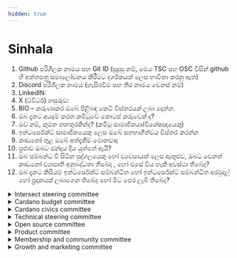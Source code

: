 ```yaml
---
hidden: true
---
```


# Sinhala

1. Github පරිශීලක නාමය සහ Git ID (සුදුසු නම්, මෙය TSC සහ OSC විසින් github හි අක්තපත්‍ර සමාලෝචනය කිරීමට දර්ශකයක් ලෙස භාවිතා කරනු ඇත)
2. Discord පරිශීලක නාමය (හැසිරවීම සහ තිර නාමය වෙනස් නම්)
3. LinkedIN:
4. X (ට්විටර්) හසුරුව:
5. BIO – කරුණාකර ඔබේ පිළිබඳ කෙටි විස්තරයක් ලබා දෙන්න.
6. ඔබ දැනට අයදුම් කරන කමිටුවේ කොටස් කරුවෙක් ද?
7. ඔව් නම්, කුමන තනතුරකින්ද? (කමිටු සාමාජිකයා/විශේෂඥයෙකු)
8. ඉන්ටර්සෙක්ට් සාමාජිකයෙකු ලෙස ඔබේ සහභාගීත්වය විස්තර කරන්න
9. කාඩනෝ තුළ ඔබේ අත්දැකීම් මොනවාද
10. ප්‍රජාව ඔබට ඡන්දය දිය යුත්තේ ඇයි?
11. ඔබ සම්බන්ධ වී සිටින පුද්ගලයෙකු හෝ ව්‍යවසායක් ලෙස ඇතුළුව, ඔබට වෙනත් කාඩනෝ ව්‍යාපෘති අනුබද්ධතා තිබේද , හෝ එසේ විය හැකි අවස්ථා තිබේද?
12. ඔබ දැනට කිසියම් ඉන්ටර්සෙක්ට් සම්බන්ධිත හෝ ඉන්ටර්සෙක්ට් සම්බන්ධිත අරමුදල් හෝ ප්‍රදානයක් ලබාගෙන තිබේද හෝ මීට පෙර ලැබී තිබේද?

<details>

<summary>Intersect steering committee </summary>

1. අන්තර්ඡේදනය තීරණ ගැනීමේ ක්‍රියාවලියට ප්‍රජා ප්‍රතිපෝෂණ ඇතුළත් කිරීමේ වත්මන් ක්‍රියාවලිය වැඩිදියුණු කිරීමට ඔබ යෝජනා කරන්නේ කෙසේද?
2. අන්තර්ඡේදනය මෙහෙයුම් කමිටුවට වඩාත්ම වටිනා යැයි ඔබ විශ්වාස කරන නිශ්චිත කුසලතා හෝ අත්දැකීම් මොනවාද, සහ එහි ඉලක්කවලට දායක වීමට ඔබ ඒවා භාවිතා කරන්නේ කෙසේද?
3. තේරී පත් වූ සාමාජිකයෙකු ලෙස, ඔබ අන්තර්ඡේදනය මෙහෙයුම් කමිටුව තුළ කාර්ඩානෝ ප්‍රජාව නියෝජනය කරනු ඇත. කමිටුව(න්) සහ ප්‍රජාව අතර ස්ථාවර සහ ඵලදායී සන්නිවේදනයක් ඔබ සහතික කරන්නේ කෙසේද, සහ කමිටුවේ තීරණ ගැනීමේදී ප්‍රජා ප්‍රතිපෝෂණ රැස් කර ඇතුළත් කරන්නේ කෙසේද?

</details>

<details>

<summary>Cardano budget committee</summary>

1. මූල්‍ය මූලධර්ම සහ අයවැය කළමනාකරණය පිළිබඳ ඔබේ අවබෝධය නිරූපණය කරන අතීත අත්දැකීමක් විස්තර කළ හැකිද, ඔබ අයවැය කාර්ය සාධනය නිරීක්ෂණය කළ ආකාරය සහ අවශ්‍ය ගැලපීම් සිදු කළ ආකාරය ඇතුළුව?
2. ඔබ මීට පෙර අයවැය ප්‍රමුඛතා සංවිධානයක පුළුල් ඉලක්ක සමඟ පෙළගස්වා ඇත්තේ කෙසේද සහ මූල්‍ය වාර්තා සහ ප්‍රක්ෂේපණවල නිරවද්‍යතාවය සහ විනිවිදභාවය සහතික කිරීමට ඔබ භාවිතා කළ ක්‍රම මොනවාද?
3. පිරිවැය ඉතිරි කිරීමේ අවස්ථා හඳුනා ගැනීම, මූල්‍ය අවදානම් කළමනාකරණය කිරීම සහ වගවීම පවත්වා ගැනීම සඳහා මූල්‍ය කණ්ඩායම් සහ දෙපාර්තමේන්තු ප්‍රධානීන් වැනි විවිධ කොටස්කරුවන් සමඟ සහයෝගයෙන් කටයුතු කිරීමට ඔබ භාවිතා කළ ප්‍රවේශ මොනවාද?

</details>

<details>

<summary>Cardano civics committee</summary>

1. ¿කාඩනෝ පාලන ආකෘතිය වැඩිදියුණු කරන්නේ කෙසේද යන්න පිළිබඳ ඔබේ දැක්ම කුමක්ද සහ මුලින්ම අවධානය යොමු කිරීමට ඔබ යෝජනා කරන්නේ කුමක්ද? එය කෙටියෙන් විස්තර කරන්න
2. කාඩනෝ හි පාලන පරිවර්තනයට ඔබ දායක වී ඇත්තේ කෙසේද සහ එය ඔබව සිවිල් කමිටුවට සුදුසු වන්නේ ඇයි? කෙටියෙන් තබා ගන්න
3. පාලන ක්‍රියාවලීන් පිළිබඳව පුළුල් කාර්ඩනෝ ප්‍රජාව සම්බන්ධ කර ගැනීමට සහ දැනුවත් කිරීමට ඔබ ක්‍රියාත්මක කරන උපාය මාර්ග මොනවාද?

</details>

<details>

<summary>Technical steering committee</summary>

1. Core Cardando Blockchain තාක්ෂණය සංවර්ධනය කිරීම සහ ක්‍රියාත්මක කිරීම පිළිබඳ ඔබේ අත්දැකීම් විස්තර කරන්න? (නැතහොත් අදාළ නම් වෙනත් ඕනෑම blockchain) (උදාහරණයක් ලෙස...)
2. සංකීර්ණ blockchain යෝජනා ලිවීමේදී හෝ ඇගයීමේදී ඔබේ අත්දැකීම් විස්තර කරන්න? (උදාහරණයක් ලෙස පර්යේෂණ පත්‍රිකා, ව්‍යාපෘති කෙටි විස්තර, ටෙන්ඩර් කැඳවීම්, ටෙන්ඩර් ඇගයීම)
3. TSC හි අනෙකුත් වගකීම්වලට අදාළව ඔබට ඇති වෙනත් අදාළ අත්දැකීමක් විස්තර කරන්න? (උදාහරණයක් ලෙස, ටෙන්ඩර් කිරීම, තත්ත්ව සහතික කිරීම, වැඩසටහන් කළමනාකරණය, තාක්ෂණික සන්නිවේදනය)

</details>

<details>

<summary>Open source committee</summary>

1. විවෘත මූලාශ්‍ර ව්‍යාපෘති සමඟ සම්බන්ධ වීමෙන් ඔබට ඇති අත්දැකීම කුමක්ද?
2. විවෘත ප්‍රජාවන් සමඟ සම්බන්ධ වීමෙන් ඔබට ඇති අත්දැකීම කුමක්ද?
3. ව්‍යාපෘතිවලට අදාළ අයවැය / කොන්ත්‍රාත් කළමනාකරණය සම්බන්ධයෙන් ඔබට ඇති අත්දැකීම කුමක්ද?

</details>

<details>

<summary>Product committee</summary>

1. නිෂ්පාදනයක් සාර්ථකව නිර්වචනය කර දියත් කිරීම පිළිබඳ සැබෑ ලෝක උදාහරණයක් ඔබට බෙදා ගත හැකිද?
2. කාර්ඩනෝ සඳහා නිෂ්පාදන-වෙළඳපොළ ගැළපීම කෙබඳුද, සහ එය පාරිභෝගික අත්පත් කර ගැනීම, රඳවා තබා ගැනීම සහ සමස්ත වෙළඳපල ස්ථානගත කිරීම වැඩිදියුණු කරන්නේ කෙසේද?
3. බලපෑම උපරිම කිරීම සඳහා ඔබ කාර්ඩනෝ ව්‍යාපෘති හෝ විශේෂාංගවලට ප්‍රමුඛත්වය දෙන්නේ කෙසේද?

</details>

<details>

<summary>Membership and community committee</summary>

1. කමිටුවේ ක්‍රියාකාරකම් සඳහා දායක වීමට ඔබට ඇති සම්පත් ගැන අපට කියන්න: උදාහරණයක් ලෙස: ඔබට සතියකට පැය කීයක් කැප කළ හැකිද? කමිටුවේ නම් කරන ලද සන්නිවේදන නාලිකාවලට ඔබට කොපමණ වාරයක් සහභාගී විය හැකිද?
2. ඔබ වඩාත් උනන්දු වන්නේ හෝ දායක වීමට කැමති ප්‍රධාන MCC මුලපිරීම් මොනවාද?
3. MCC තුළ ඔබේ වැඩ කටයුතු සහ සමස්තයක් ලෙස MCC හි වැඩ කටයුතු සම්බන්ධයෙන් විනිවිදභාවය සහ වගවීම පිළිබඳ ඔබේ අදහස් බෙදා ගත හැකිද? - MCC තුළ ඔබ කරන දේ ප්‍රජාවට සන්නිවේදනය කරන්නේ කෙසේද සහ MCC තුළ සාකච්ඡා හැකිතාක් ප්‍රසිද්ධියේ තබා ගැනීමට ඔබ අදහස් කරනවාද?

</details>

<details>

<summary>Growth and marketing committee</summary>

1. Web3 සහ Web2 යන දෙකෙහිම ඔබේ අලෙවිකරණ අත්දැකීම විස්තර කළ හැකිද, ඔබ එක් එක් සේවය කර ඇති වසර ගණන ඇතුළුව? ඔබ අතීතයේ යොදවා ඇති හෝ උපාය මාර්ගිකව සකස් කර ඇති අලෙවිකරණ වර්ධන ව්‍යාපාර සඳහා උදාහරණ සපයන්න, හැකි නම් වැඩ සඳහා සබැඳි ඇතුළුව.
2. ඔබේ මතය අනුව, අද ඔවුන්ගේ වර්ධන ප්‍රයත්නවලදී කාඩනෝ මුහුණ දෙන ප්‍රධාන අභියෝග මොනවාද, සහ අලෙවිකරණ කමිටු සාමාජිකයෙකු ලෙස ඔබ ඒවා ආමන්ත්‍රණය කිරීමට යෝජනා කරන්නේ කෙසේද?
3. තාක්ෂණික අලෙවිකරණයට අදාළ සන්දර්භයක් තුළ ඔබ නායකත්වය දුන් හෝ දායක වූ සාර්ථක අලෙවිකරණ ව්‍යාපාරයක්/ක්‍රියාකාරකමක් විස්තර කරන්න. ඔබ ක්‍රියාත්මක කළ උපාය මාර්ග මොනවාද සහ මැනිය හැකි ප්‍රතිඵල මොනවාද?

</details>
